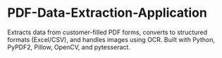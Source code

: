 # PDF-Data-Extraction-Application
Extracts data from customer-filled PDF forms, converts to structured formats (Excel/CSV), and handles images using OCR. Built with Python, PyPDF2, Pillow, OpenCV, and pytesseract.
